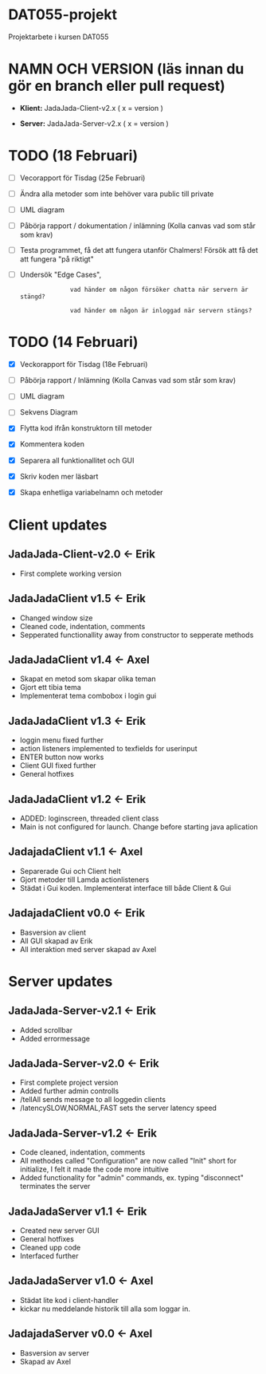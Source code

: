 # DAT055-projekt
Projektarbete i kursen DAT055 

# NAMN OCH VERSION (läs innan du gör en branch eller pull request)
- **Klient:** JadaJada-Client-v2.x      ( x = version )

- **Server:** JadaJada-Server-v2.x      ( x = version )

# TODO (18 Februari)
- [ ] Vecorapport för Tisdag (25e Februari)

- [ ] Ändra alla metoder som inte behöver vara public till private

- [ ] UML diagram

- [ ] Påbörja rapport / dokumentation / inlämning (Kolla canvas vad som står som krav)

- [ ] Testa programmet, få det att fungera utanför Chalmers! Försök att få det att fungera "på riktigt" 

- [ ] Undersök "Edge Cases",  
                  
                    vad händer om någon försöker chatta när servern är stängd?
                
                    vad händer om någon är inloggad när servern stängs?


# TODO (14 Februari)
- [x] Veckorapport för Tisdag (18e Februari)

- [ ] Påbörja rapport / Inlämning (Kolla Canvas vad som står som krav)

- [ ] UML diagram

- [ ] Sekvens Diagram

- [x] Flytta kod ifrån konstruktorn till metoder

- [x] Kommentera koden

- [x] Separera all funktionallitet och GUI

- [x] Skriv koden mer läsbart

- [x] Skapa enhetliga variabelnamn och metoder


# Client updates

## JadaJada-Client-v2.0 <- Erik
- First complete working version

## JadaJadaClient v1.5 <- Erik
- Changed window size
- Cleaned code, indentation, comments
- Sepperated functionallity away from constructor to sepperate methods


## JadaJadaClient v1.4 <- Axel
- Skapat en metod som skapar olika teman
- Gjort ett tibia tema
- Implementerat tema combobox i login gui


## JadaJadaClient v1.3 <- Erik
- loggin menu fixed further
- action listeners implemented to texfields for userinput
- ENTER button now works 
- Client GUI fixed further
- General hotfixes


## JadaJadaClient v1.2 <- Erik
- ADDED: loginscreen, threaded client class
- Main is not configured for launch. Change before starting java aplication


## JadajadaClient v1.1 <- Axel
- Separerade Gui och Client helt
- Gjort metoder till Lamda actionlisteners 
- Städat i Gui koden. Implementerat interface till både Client & Gui


## JadajadaClient v0.0 <- Erik
- Basversion av client
- All GUI skapad av Erik
- All interaktion med server skapad av Axel


# Server updates

## JadaJada-Server-v2.1 <- Erik
- Added scrollbar
- Added errormessage

## JadaJada-Server-v2.0 <- Erik
- First complete project  version
- Added further admin controlls
- /tellAll <msg> sends message to all loggedin clients
- /latencySLOW,NORMAL,FAST sets the server latency speed

## JadaJada-Server-v1.2 <- Erik
- Code cleaned, indentation, comments
- All methodes called "Configuration" are now called "Init" short for initialize, I felt it made the code more intuitive
- Added functionality for "admin" commands, ex. typing "disconnect" terminates the server


## JadaJadaServer v1.1 <- Erik
- Created new server GUI
- General hotfixes
- Cleaned upp code
- Interfaced further


## JadaJadaServer v1.0 <- Axel
- Städat lite kod i client-handler
- kickar nu meddelande historik till alla som loggar in.


## JadajadaServer v0.0 <- Axel
- Basversion av server
- Skapad av Axel


